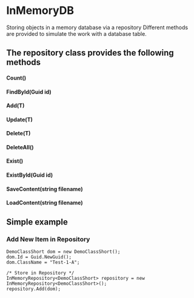 # InMemoryDB
Storing objects in a memory database via a repository
Different methods are provided to simulate the work with a database table.

## The repository class provides the following methods
#### Count()
#### FindById(Guid id)
#### Add(T)
#### Update(T)
#### Delete(T)
#### DeleteAll()
#### Exist()
#### ExistById(Guid id)
#### SaveContent(string filename)
#### LoadContent(string filename)

## Simple example 
### Add New Item in Repository
```
DemoClassShort dom = new DemoClassShort();
dom.Id = Guid.NewGuid();
dom.ClassName = "Test-1-A";

/* Store in Repository */
InMemoryRepository<DemoClassShort> repository = new InMemoryRepository<DemoClassShort>();
repository.Add(dom);

```


